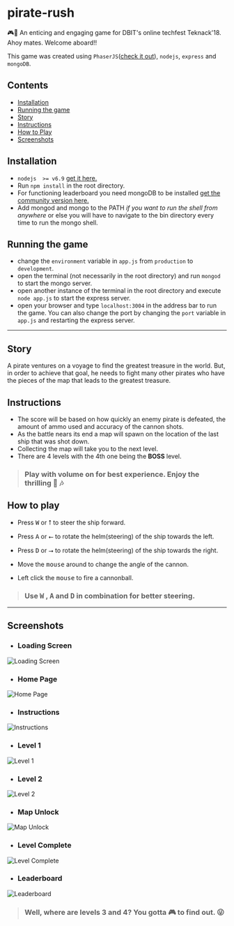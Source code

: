 # pirate-rush
🎮🚢 An enticing and engaging game for DBIT's online techfest Teknack'18. Ahoy mates. Welcome aboard!!

This game was created using `PhaserJS`([check it out](http://phaser.io/)), `nodejs`, `express` and `mongoDB`.

## Contents
 - [Installation](#installation)
 - [Running the game](#running-the-game)
 - [Story](#story)
 - [Instructions](#instructions)
 - [How to Play](#how-to-play)
 - [Screenshots](#screenshots)

## Installation
 - `nodejs  >= v6.9` [get it here.](https://nodejs.org/en/)
 - Run `npm install` in the root directory.
 - For functioning leaderboard you need mongoDB to be installed [get the community version here.](https://www.mongodb.com/download-center?jmp=nav#community)
 - Add mongod and mongo to the PATH _if you want to run the shell from anywhere_ or else you will have to 
 navigate to the bin directory every time to run the mongo shell.

## Running the game
 - change the `environment` variable in `app.js` from `production` to `development`.
 - open the terminal (not necessarily in the root directory) and run `mongod` to start the mongo server.
 - open another instance of the terminal in the root directory and execute `node app.js` to start the express server.
 - open your browser and type `localhost:3004` in the address bar to run the game. You can also change the port by changing the 
 `port` variable in `app.js` and restarting the express server.

---------------------

## Story
   A pirate ventures on a voyage to find the greatest treasure in the world. But, in order to achieve that goal,
he needs to fight many other pirates who have the pieces of the map that leads to the greatest treasure.

## Instructions
 - The score will be based on how quickly an enemy pirate is defeated, the amount of ammo used and accuracy of the cannon shots. 
 - As the battle nears its end a map will spawn on the location of the last ship that was shot down. 
 - Collecting the map will take you to the next level.
 - There are 4 levels with the 4th one being the **BOSS** level.
> ### Play with volume on for best experience. Enjoy the thrilling 🎵 🎶
 
## How to play
 - Press <kbd>W</kbd> or <kbd>⭡</kbd> to steer the ship forward.

 - Press <kbd>A</kbd> or <kbd>⭠</kbd> to rotate the helm(steering) of the ship towards the left.

 - Press <kbd>D</kbd> or <kbd>⭢</kbd> to rotate the helm(steering) of the ship towards the right.

 - Move the <kbd>mouse</kbd> around to change the angle of the cannon.

 - Left click the <kbd>mouse</kbd> to fire a cannonball.
 
 > ### Use <kbd>W</kbd> , <kbd>A</kbd> and <kbd>D</kbd> in combination for better steering.
 
 --------------
 
 ## Screenshots
 
- ### Loading Screen
 ![Loading Screen](https://i.imgur.com/i3AcuVT.png)
 
- ### Home Page
 ![Home Page](https://i.imgur.com/t1haNuj.png)
 
- ### Instructions
 ![Instructions](https://i.imgur.com/v7eCMR5.png)
 
- ### Level 1
 ![Level 1](https://i.imgur.com/SgBV29j.png)
 
- ### Level 2
 ![Level 2](https://i.imgur.com/jdY0Cp9.png)
 
- ### Map Unlock
 ![Map Unlock](https://i.imgur.com/XKBcu94.png)
 
- ### Level Complete
 ![Level Complete](https://i.imgur.com/wM4V7BJ.png)
 
 - ### Leaderboard
 ![Leaderboard](https://i.imgur.com/trGNf7r.png)
 
> ### Well, where are levels 3 and 4? You gotta 🎮 to find out. 😜 
 
 
 
 
